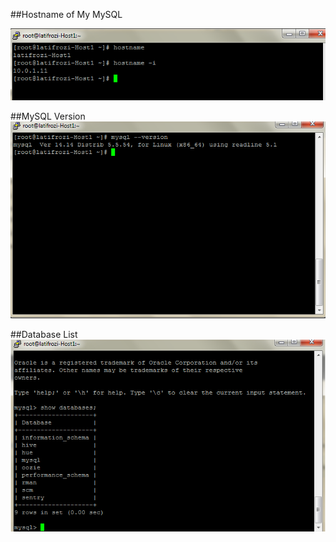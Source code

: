 ##Hostname of My MySQL 

![hostname](https://github.com/latifrozi/SEBC/blob/master/challenges/png/1_mysql/hostname.PNG)

##MySQL Version
![version](https://github.com/latifrozi/SEBC/blob/master/challenges/png/1_mysql/mysql%20version.PNG)

##Database List
![databases](https://github.com/latifrozi/SEBC/blob/master/challenges/png/1_mysql/database%20list.PNG)

